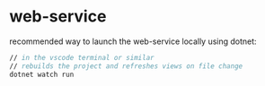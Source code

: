 # web-service

recommended way to launch the web-service locally using dotnet:
```fsharp
// in the vscode terminal or similar
// rebuilds the project and refreshes views on file change
dotnet watch run
```
